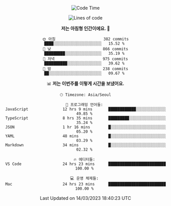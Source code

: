 <div align='center'>
 
<!--START_SECTION:waka-->
![Code Time](http://img.shields.io/badge/Code%20Time-2%2C455%20hrs%2010%20mins-blue)

![Lines of code](https://img.shields.io/badge/%EC%A0%80%EB%8A%94%20%EC%97%AC%ED%83%9C%EA%B9%8C%EC%A7%80%20-1.2%20million%20%EC%A4%84%EC%9D%98%20%EC%BD%94%EB%93%9C%EB%A5%BC%20%EC%9E%91%EC%84%B1%ED%96%88%EC%96%B4%EC%9A%94.-blue)

**저는 아침형 인간이에요. 🐤** 

```text
🌞 아침                     382 commits         ████░░░░░░░░░░░░░░░░░░░░░   15.52 % 
🌆 낮　                     866 commits         █████████░░░░░░░░░░░░░░░░   35.19 % 
🌃 저녁                     975 commits         ██████████░░░░░░░░░░░░░░░   39.62 % 
🌙 밤　                     238 commits         ██░░░░░░░░░░░░░░░░░░░░░░░   09.67 % 
```


📊 **저는 이번주를 이렇게 시간을 보냈어요.** 

```text
🕑︎ Timezone: Asia/Seoul

💬 프로그래밍 언어들: 
JavaScript               12 hrs 9 mins       ████████████░░░░░░░░░░░░░   49.85 % 
TypeScript               8 hrs 35 mins       █████████░░░░░░░░░░░░░░░░   35.24 % 
JSON                     1 hr 16 mins        █░░░░░░░░░░░░░░░░░░░░░░░░   05.20 % 
YAML                     48 mins             █░░░░░░░░░░░░░░░░░░░░░░░░   03.29 % 
Markdown                 34 mins             █░░░░░░░░░░░░░░░░░░░░░░░░   02.32 % 

🔥 에디터들: 
VS Code                  24 hrs 23 mins      █████████████████████████   100.00 % 

💻 운영 체제들: 
Mac                      24 hrs 23 mins      █████████████████████████   100.00 % 
```


 Last Updated on 14/03/2023 18:40:23 UTC
<!--END_SECTION:waka-->
 </div>
<!---
Emewjin/Emewjin is a ✨ special ✨ repository because its `README.md` (this file) appears on your GitHub profile.
You can click the Preview link to take a look at your changes.
--->
